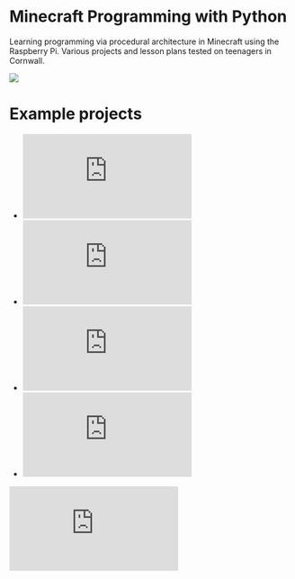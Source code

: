 # Minecraft Programming with Python

Learning programming via procedural architecture in Minecraft using the
Raspberry Pi. Various projects and lesson plans tested on teenagers in
Cornwall.

![](https://github.com/nebogeo/dbscode/raw/master/doc/images/title.png)

# Example projects

* ![01 Infinite house generator](https://github.com/nebogeo/dbscode/blob/master/doc/projects/01-house.md)
* ![02 Auto castle](https://github.com/nebogeo/dbscode/blob/master/doc/projects/02-auto-castle.md)
* ![03 Random skyscrapers](https://github.com/nebogeo/dbscode/blob/master/doc/projects/03-skyscraper-tunnels.md)
* ![04 Giant spider](https://github.com/nebogeo/dbscode/blob/master/doc/projects/04-spider.md)

![Cheat sheet](https://github.com/nebogeo/dbscode/blob/master/doc/docs.md)
